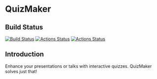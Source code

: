 # QuizMaker

## Build Status

[![Build Status](https://jannemattila.visualstudio.com/jannemattila/_apis/build/status/JanneMattila.QuizMaker?branchName=master)](https://jannemattila.visualstudio.com/jannemattila/_build/latest?definitionId=40&branchName=master)
[![Actions Status](https://github.com/JanneMattila/QuizMaker/workflows/ASP.NET%20Core%20CI/badge.svg)](https://github.com/JanneMattila/QuizMaker/tree/master/.github/workflows)
[![Actions Status](https://github.com/JanneMattila/QuizMaker/workflows/Docker%20Image%20CI/badge.svg)](https://github.com/JanneMattila/QuizMaker/tree/master/.github/workflows)

## Introduction

Enhance your presentations or talks with interactive quizzes. QuizMaker solves just that!
